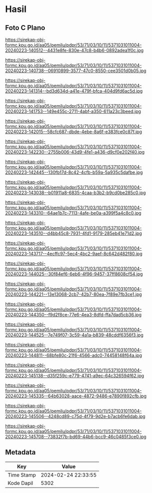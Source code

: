# Hasil

## Foto C Plano

https://sirekap-obj-formc.kpu.go.id/aa05/pemilu/pdpr/53/71/03/10/11/5371031011004-20240223-140512--4431e8fe-830e-47c8-b4b6-0892adea1f0c.jpg

https://sirekap-obj-formc.kpu.go.id/aa05/pemilu/pdpr/53/71/03/10/11/5371031011004-20240223-140738--06910899-3577-47c0-8550-cee3501d0b05.jpg

https://sirekap-obj-formc.kpu.go.id/aa05/pemilu/pdpr/53/71/03/10/11/5371031011004-20240223-141314--bd3d634d-a41e-479f-bfca-404d9fd6ac5d.jpg

https://sirekap-obj-formc.kpu.go.id/aa05/pemilu/pdpr/53/71/03/10/11/5371031011004-20240223-141753--149e455c-2711-4abf-a350-611a23c3beed.jpg

https://sirekap-obj-formc.kpu.go.id/aa05/pemilu/pdpr/53/71/03/10/11/5371031011004-20240223-142015--58cfc687-dbde-4ebe-8a6f-e383fce0c87f.jpg

https://sirekap-obj-formc.kpu.go.id/aa05/pemilu/pdpr/53/71/03/10/11/5371031011004-20240223-142230--2755b006-43d9-4fe1-a436-d9cf0e202f40.jpg

https://sirekap-obj-formc.kpu.go.id/aa05/pemilu/pdpr/53/71/03/10/11/5371031011004-20240223-142445--130fb17d-8c42-4cfb-b59a-5a935c5dafbe.jpg

https://sirekap-obj-formc.kpu.go.id/aa05/pemilu/pdpr/53/71/03/10/11/5371031011004-20240223-143038--b01911a8-6835-4caa-b3b2-b9cd0be285c0.jpg

https://sirekap-obj-formc.kpu.go.id/aa05/pemilu/pdpr/53/71/03/10/11/5371031011004-20240223-143310--64ae1b7c-7113-4afe-be0a-a399f5a4c8c0.jpg

https://sirekap-obj-formc.kpu.go.id/aa05/pemilu/pdpr/53/71/03/10/11/5371031011004-20240223-143510--d4bb45c8-7931-4fd1-9179-285eb41e71d2.jpg

https://sirekap-obj-formc.kpu.go.id/aa05/pemilu/pdpr/53/71/03/10/11/5371031011004-20240223-143717--4ecffc97-5ec4-4bc2-9aef-8c642d482f80.jpg

https://sirekap-obj-formc.kpu.go.id/aa05/pemilu/pdpr/53/71/03/10/11/5371031011004-20240223-144025--30f84ef6-6eb6-4f96-9457-37ff8608cf54.jpg

https://sirekap-obj-formc.kpu.go.id/aa05/pemilu/pdpr/53/71/03/10/11/5371031011004-20240223-144221--13e13068-2cb7-42b7-80ea-7f89e7fb3ce1.jpg

https://sirekap-obj-formc.kpu.go.id/aa05/pemilu/pdpr/53/71/03/10/11/5371031011004-20240223-144350--f9d2f8ce-77e6-4ea3-8dfd-ffa7dad5cb36.jpg

https://sirekap-obj-formc.kpu.go.id/aa05/pemilu/pdpr/53/71/03/10/11/5371031011004-20240223-144525--7e749f07-3c59-4a1a-b839-48cddf6356f3.jpg

https://sirekap-obj-formc.kpu.go.id/aa05/pemilu/pdpr/53/71/03/10/11/5371031011004-20240223-144811--68bfe80c-21f6-4566-adc0-74458148f64a.jpg

https://sirekap-obj-formc.kpu.go.id/aa05/pemilu/pdpr/53/71/03/10/11/5371031011004-20240223-145138--d35f259c-e779-4741-a9ec-64c326594f62.jpg

https://sirekap-obj-formc.kpu.go.id/aa05/pemilu/pdpr/53/71/03/10/11/5371031011004-20240223-145335--64b63028-aace-4872-9486-e7890f892cfb.jpg

https://sirekap-obj-formc.kpu.go.id/aa05/pemilu/pdpr/53/71/03/10/11/5371031011004-20240223-145506--4248cd89-c75d-4f79-9d2e-b7acb6fe6dab.jpg

https://sirekap-obj-formc.kpu.go.id/aa05/pemilu/pdpr/53/71/03/10/11/5371031011004-20240223-145708--73832f7b-bd69-44b6-bcc9-46c0485f3ce0.jpg


## Metadata

| Key        | Value               |
| ---------- | ------------------- |
| Time Stamp | 2024-02-24 22:33:55 |
| Kode Dapil | 5302                |



